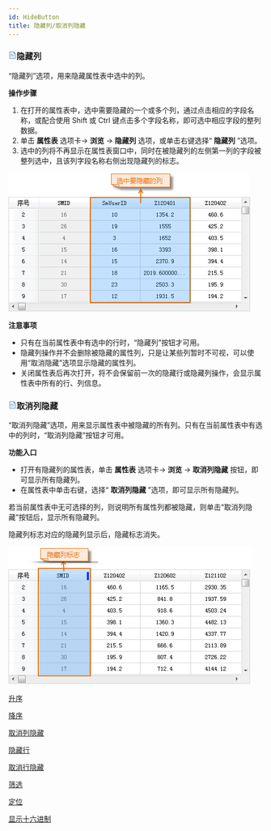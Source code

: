 ```yaml
---
id: HideButton
title: 隐藏列/取消列隐藏
---
```

### ![](../../img/read.gif)隐藏列

“隐藏列”选项，用来隐藏属性表中选中的列。

**操作步骤**

  1. 在打开的属性表中，选中需要隐藏的一个或多个列，通过点击相应的字段名称，或配合使用 Shift 或 Ctrl 键点击多个字段名称，即可选中相应字段的整列数据。
  2. 单击 **属性表** 选项卡-> **浏览** -> **隐藏列** 选项，或单击右键选择“ **隐藏列** ”选项。
  3. 选中的列将不再显示在属性表窗口中，同时在被隐藏列的左侧第一列的字段被整列选中，且该列字段名称右侧出现隐藏列的标志。  

![](img/hideMarker1.png)

**注意事项**

  * 只有在当前属性表中有选中的行时，“隐藏列”按钮才可用。
  * 隐藏列操作并不会删除被隐藏的属性列，只是让某些列暂时不可视，可以使用“取消隐藏”选项显示隐藏的属性列。
  * 关闭属性表后再次打开，将不会保留前一次的隐藏行或隐藏列操作，会显示属性表中所有的行、列信息。

### ![](../../img/read.gif)取消列隐藏

“取消列隐藏”选项，用来显示属性表中被隐藏的所有列。只有在当前属性表中有选中的列时，“取消列隐藏”按钮才可用。

**功能入口**

  * 打开有隐藏列的属性表，单击 **属性表** 选项卡-> **浏览** -> **取消列隐藏** 按钮，即可显示所有隐藏列。 
  * 在属性表中单击右键，选择“ **取消列隐藏** ”选项，即可显示所有隐藏列。

若当前属性表中无可选择的列，则说明所有属性列都被隐藏，则单击“取消列隐藏”按钮后，显示所有隐藏列。

隐藏列标志对应的隐藏列显示后，隐藏标志消失。

![](img/cancleHide1.png)
  
 [升序](SortOrderAscendingButton)

 [降序](SortOrderDescendingButton)

 [取消列隐藏](CancelHideButton)

 [隐藏行](HiddenRows)

 [取消行隐藏](CancelHideRows)

 [筛选](FilterButton)

 [定位](GoToButton)

 [显示十六进制](DisplayHexadecimal)

